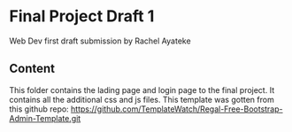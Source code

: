# Final Project Draft 1
Web Dev first draft submission by Rachel Ayateke
## Content
This folder contains the lading page and login page to the final project. It contains all the additional css and js files.
This template was gotten from this github repo: https://github.com/TemplateWatch/Regal-Free-Bootstrap-Admin-Template.git
